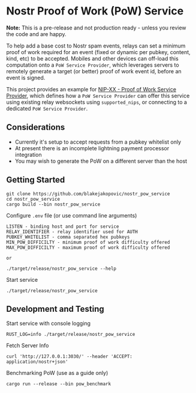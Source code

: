 # Nostr Proof of Work (PoW) Service

**Note:** This is a pre-release and not production ready - unless you review the code and are happy.

To help add a base cost to Nostr spam events, relays can set a minimum proof of work required for an event (fixed or dynamic per pubkey, content, kind, etc) to be accepted. Mobiles and other devices can off-load this computation onto a `PoW Service Provider`, which leverages servers to remotely generate a target (or better) proof of work event id, before an event is signed.

This project provides an example for [NIP-XX - Proof of Work Service Provider](https://gist.github.com/blakejakopovic/6c0ea718c0f956c461e9e8952d8c6533), which defines how a `PoW Service Provider` can offer this service using existing relay websockets using `supported_nips`, or connecting to a dedicated `PoW Service Provider`.

## Considerations
* Currently it's setup to accept requests from a pubkey whitelist only
* At present there is an incomplete lightning payment processor integration
* You may wish to generate the PoW on a different server than the host

## Getting Started

```
git clone https://github.com/blakejakopovic/nostr_pow_service
cd nostr_pow_service
cargo build --bin nostr_pow_service
```

Configure `.env` file (or use command line arguments)
```
LISTEN - binding host and port for service
RELAY_IDENTIFIER - relay identifier used for AUTH
PUBKEY_WHITELIST - comma separated hex pubkeys
MIN_POW_DIFFICILTY - minimum proof of work difficulty offered
MAX_POW_DIFFICILTY - maximum proof of work difficulty offered

or

./target/release/nostr_pow_service --help
```


Start service
```
./target/release/nostr_pow_service

```


## Development and Testing


Start service with console logging
```
RUST_LOG=info ./target/release/nostr_pow_service
```

Fetch Server Info
```
curl 'http://127.0.0.1:3030/' --header 'ACCEPT: application/nostr+json'
```

Benchmarking PoW (use as a guide only)
```
cargo run --release --bin pow_benchmark
```
